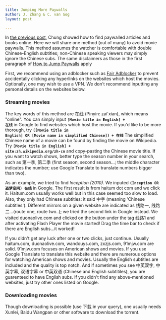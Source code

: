 ```yaml
---
title: Jumping More Paywalls
author: J. Zhang & C. van Gog
layout: post

---
```


In [the previous post](https://cuboids.page.link/paywalls), Chung showed how to find paywalled articles and books online. Here we will share one method (out of many) to avoid movie paywalls. This method assumes the watcher is comfortable with double Chinese-English subtitles; non-Chinese speaking viewers may simply ignore the Chinese subs. The same disclaimers as those in the first paragraph of [How to Jump Paywalls](https://cuboids.page.link/paywalls) apply

First, we recommend using an adblocker such as [Fair Adblocker](https://standsapp.org/) to prevent accidentally clicking any hyperlinks on the websites which host the movies. Optionally, one may wish to use a VPN. We don't recommend inputting any personal details on the websites below.

### Streaming movies
The key words of this method are 在线 (Pinyin: zai'xian), which means "online". You can simply input <code><strong>[Movie title in English] + 在线</strong></code> in Google to find websites which host the movie. If you'd like to be more thorough, try <code><strong>([Movie title in English] OR [Movie name in simplified Chinese]) + 在线</strong></code> The simplified Chinese name of a movie can be found by finding the movie on Wikipedia. Try <code><strong>[Movie title in English] + site:zh.wikipedia.org/zh-cn</code></strong> and copy-pasting the Chinese movie title. If you want to watch shows, better type the season number in your search, such as 第一季, 第二季 (first season, second season...; the middle character indicates the number; use Google Translate to translate numbers bigger than two).

As an example, we tried to find <cite>Inception (2010)</cite>. We inputed <code><strong>(Inception OR 盗梦空间) 在线</strong></code> in Google. The first result is from haitum dot com and we click it. Haitum.com usually works well but in this case seemed too slow to load. Also, they only had Chinese subtitles: it said 中字 (meaning 'Chinese subtitles'). Different mirrors on a given website are indicated as 线路一, 线路二...(route one, route two..); we tried the second link in Google instead. We visited duonaolive.com and clicked on the button under the tag 线路1 and after activating Flash Player the movie started! Drag the time bar to check if there are English subs...it worked!

If you didn't get any luck after one or two clicks, just continue. Usually haitum.com, duonaolive.com, wandouys.com, zxzjs.com, 91mjw.com are solid. 91mjw.com focuses on American shows and movies. If you use Google Translate to translate this website and there are numerous options for watching American shows and movies. Usually the English subtitles are included and the quality is top notch. And if sometimes you see 中英双字, 中英字幕, 双语字幕 or 中英双语 (Chinese and English subtitiles), you are guarenteed to have English subs. If you didn't find any above-mentioned websites, just try other ones listed on Google.

### Downloading movies
Though downloading is possible (use 下载 in your query), one usually needs Xunlei, Baidu Wangpan or other software to download the torrent.  
<!--stackedit_data:
eyJoaXN0b3J5IjpbLTEwMTUxMjg4XX0=
-->
